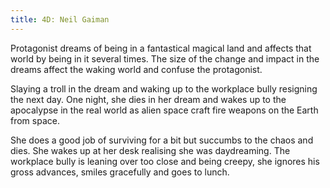 ```yaml
---
title: 4D: Neil Gaiman
---
```


Protagonist dreams of being in a fantastical magical land and affects that world by being in it several times. The size of the change and impact in the dreams affect the waking world and confuse the protagonist.

Slaying a troll in the dream and waking up to the workplace bully resigning the next day. One night, she dies in her dream and wakes up to the apocalypse in the real world as alien space craft fire weapons on the Earth from space.

She does a good job of surviving for a bit but succumbs to the chaos and dies. She wakes up at her desk realising she was daydreaming. The workplace bully is leaning over too close and being creepy, she ignores his gross advances, smiles gracefully and goes to lunch.